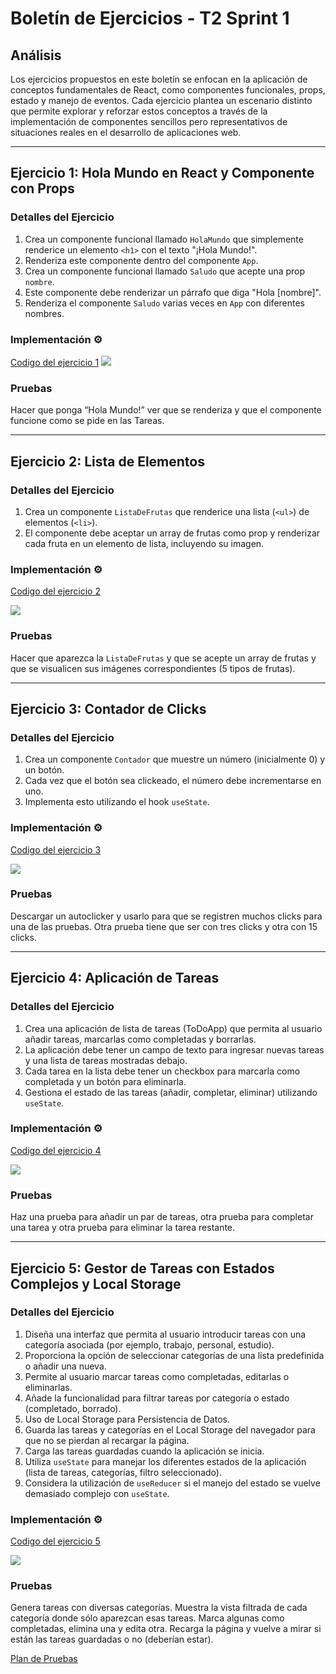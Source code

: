 # Boletín de Ejercicios - T2 Sprint 1

## Análisis 

Los ejercicios propuestos en este boletín se enfocan en la aplicación de conceptos fundamentales de React, como componentes funcionales, props, estado y manejo de eventos. Cada ejercicio plantea un escenario distinto que permite explorar y reforzar estos conceptos a través de la implementación de componentes sencillos pero representativos de situaciones reales en el desarrollo de aplicaciones web.

---

## Ejercicio 1: Hola Mundo en React y Componente con Props

### Detalles del Ejercicio

1. Crea un componente funcional llamado `HolaMundo` que simplemente renderice un elemento `<h1>` con el texto "¡Hola Mundo!".
2. Renderiza este componente dentro del componente `App`.
3. Crea un componente funcional llamado `Saludo` que acepte una prop `nombre`.
4. Este componente debe renderizar un párrafo que diga "Hola [nombre]".
5. Renderiza el componente `Saludo` varias veces en `App` con diferentes nombres.

### Implementación ⚙️

[Codigo del ejercicio 1](/reactricardo/src/Components/HolaMundo.js)
<img src="reactricardo//videos/Ejercicio1.gif"/>

### Pruebas

Hacer que ponga “Hola Mundo!” ver que se renderiza y que el componente funcione como se pide en las Tareas.

---

## Ejercicio 2: Lista de Elementos

### Detalles del Ejercicio

1. Crea un componente `ListaDeFrutas` que renderice una lista (`<ul>`) de elementos (`<li>`).
2. El componente debe aceptar un array de frutas como prop y renderizar cada fruta en un elemento de lista, incluyendo su imagen.

### Implementación ⚙️

[Codigo del ejercicio 2](/reactricardo/src/Components/listaFruta.js)

<img src="reactricardo/videos/Ejercicio2.gif"/>

### Pruebas

Hacer que aparezca la `ListaDeFrutas` y que se acepte un array de frutas y que se visualicen sus imágenes correspondientes (5 tipos de frutas).

---

## Ejercicio 3: Contador de Clicks

### Detalles del Ejercicio

1. Crea un componente `Contador` que muestre un número (inicialmente 0) y un botón.
2. Cada vez que el botón sea clickeado, el número debe incrementarse en uno.
3. Implementa esto utilizando el hook `useState`.

### Implementación ⚙️

[Codigo del ejercicio 3](reactricardo/src/Components/contadorClicks.js)

<img src="reactricardo\videos\Ejercicio3.gif"/>

### Pruebas

Descargar un autoclicker y usarlo para que se registren muchos clicks para una de las pruebas. Otra prueba tiene que ser con tres clicks y otra con 15 clicks.

---

## Ejercicio 4: Aplicación de Tareas

### Detalles del Ejercicio

1. Crea una aplicación de lista de tareas (ToDoApp) que permita al usuario añadir tareas, marcarlas como completadas y borrarlas.
2. La aplicación debe tener un campo de texto para ingresar nuevas tareas y una lista de tareas mostradas debajo.
3. Cada tarea en la lista debe tener un checkbox para marcarla como completada y un botón para eliminarla.
4. Gestiona el estado de las tareas (añadir, completar, eliminar) utilizando `useState`.

### Implementación ⚙️

[Codigo del ejercicio 4](/reactricardo/src/Components/Tareas.js)

<img src="reactricardo//videos/Ejercicio4.gif"/>

### Pruebas

Haz una prueba para añadir un par de tareas, otra prueba para completar una tarea y otra prueba para eliminar la tarea restante.

---

## Ejercicio 5: Gestor de Tareas con Estados Complejos y Local Storage

### Detalles del Ejercicio

1. Diseña una interfaz que permita al usuario introducir tareas con una categoría asociada (por ejemplo, trabajo, personal, estudio).
2. Proporciona la opción de seleccionar categorías de una lista predefinida o añadir una nueva.
3. Permite al usuario marcar tareas como completadas, editarlas o eliminarlas.
4. Añade la funcionalidad para filtrar tareas por categoría o estado (completado, borrado).
5. Uso de Local Storage para Persistencia de Datos.
6. Guarda las tareas y categorías en el Local Storage del navegador para que no se pierdan al recargar la página.
7. Carga las tareas guardadas cuando la aplicación se inicia.
8. Utiliza `useState` para manejar los diferentes estados de la aplicación (lista de tareas, categorías, filtro seleccionado).
9. Considera la utilización de `useReducer` si el manejo del estado se vuelve demasiado complejo con `useState`.

### Implementación ⚙️

[Codigo del ejercicio 5](reactricardo/src/Components/TareasComplejas.js)

<img src="reactricardo//videos/Ejercicio5.gif"/>

### Pruebas

Genera tareas con diversas categorías. Muestra la vista filtrada de cada categoría donde sólo aparezcan esas tareas. Marca algunas como completadas, elimina una y edita otra. Recarga la página y vuelve a mirar si están las tareas guardadas o no (deberían estar).

[Plan de Pruebas](Plan_de_Pruebas.xlsx)
